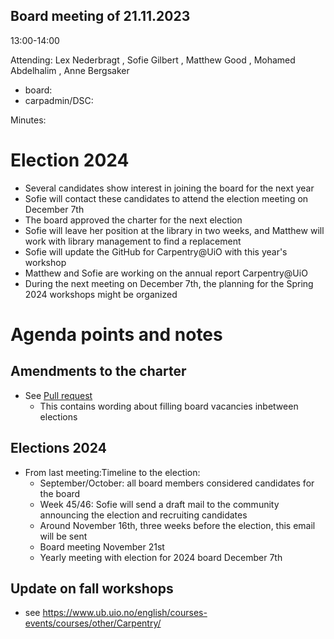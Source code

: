## Board meeting of 21.11.2023

13:00-14:00 

Attending: Lex Nederbragt , Sofie Gilbert , Matthew Good , Mohamed Abdelhalim , Anne Bergsaker 

* board:
* carpadmin/DSC:

Minutes:

# Election 2024

- Several candidates show interest in joining the board for the next year 
- Sofie will contact these candidates to attend the election meeting on December 7th
- The  board approved the charter for the next election 
-  Sofie will leave her position at the library in two weeks, and Matthew will work with library management to find a replacement 
- Sofie will update the GitHub for Carpentry@UiO with this year's workshop 
- Matthew and Sofie are working on the annual report Carpentry@UiO 
- During the next meeting  on December 7th, the planning for the Spring 2024 workshops might be organized 


# **Agenda points and notes**

## Amendments to the charter

* See [Pull request](https://github.com/uio-carpentry/uio-carpentry.github.io/pull/60)
  * This contains wording about filling board vacancies inbetween elections
  
## Elections 2024

* From last meeting:Timeline to the election:  
  * September/October: all board members considered candidates for the board
  * Week 45/46: Sofie will send a draft mail to the community announcing the election
    and recruiting candidates
  * Around November 16th, three weeks before the election, this email will be sent
  * Board meeting November 21st
  * Yearly meeting with election for 2024 board December 7th

## Update on fall workshops

* see https://www.ub.uio.no/english/courses-events/courses/other/Carpentry/
